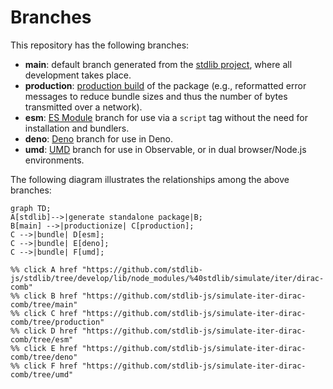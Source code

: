 <!--

@license Apache-2.0

Copyright (c) 2022 The Stdlib Authors.

Licensed under the Apache License, Version 2.0 (the "License");
you may not use this file except in compliance with the License.
You may obtain a copy of the License at

    http://www.apache.org/licenses/LICENSE-2.0

Unless required by applicable law or agreed to in writing, software
distributed under the License is distributed on an "AS IS" BASIS,
WITHOUT WARRANTIES OR CONDITIONS OF ANY KIND, either express or implied.
See the License for the specific language governing permissions and
limitations under the License.

-->

# Branches

This repository has the following branches:

-   **main**: default branch generated from the [stdlib project][stdlib-url], where all development takes place.
-   **production**: [production build][production-url] of the package (e.g., reformatted error messages to reduce bundle sizes and thus the number of bytes transmitted over a network).
-   **esm**: [ES Module][esm-url] branch for use via a `script` tag without the need for installation and bundlers.
-   **deno**: [Deno][deno-url] branch for use in Deno.
-   **umd**: [UMD][umd-url] branch for use in Observable, or in dual browser/Node.js environments.

The following diagram illustrates the relationships among the above branches:

```mermaid
graph TD;
A[stdlib]-->|generate standalone package|B;
B[main] -->|productionize| C[production];
C -->|bundle| D[esm];
C -->|bundle| E[deno];
C -->|bundle| F[umd];

%% click A href "https://github.com/stdlib-js/stdlib/tree/develop/lib/node_modules/%40stdlib/simulate/iter/dirac-comb"
%% click B href "https://github.com/stdlib-js/simulate-iter-dirac-comb/tree/main"
%% click C href "https://github.com/stdlib-js/simulate-iter-dirac-comb/tree/production"
%% click D href "https://github.com/stdlib-js/simulate-iter-dirac-comb/tree/esm"
%% click E href "https://github.com/stdlib-js/simulate-iter-dirac-comb/tree/deno"
%% click F href "https://github.com/stdlib-js/simulate-iter-dirac-comb/tree/umd"
```

[stdlib-url]: https://github.com/stdlib-js/stdlib/tree/develop/lib/node_modules/%40stdlib/simulate/iter/dirac-comb
[production-url]: https://github.com/stdlib-js/simulate-iter-dirac-comb/tree/production
[deno-url]: https://github.com/stdlib-js/simulate-iter-dirac-comb/tree/deno
[umd-url]: https://github.com/stdlib-js/simulate-iter-dirac-comb/tree/umd
[esm-url]: https://github.com/stdlib-js/simulate-iter-dirac-comb/tree/esm